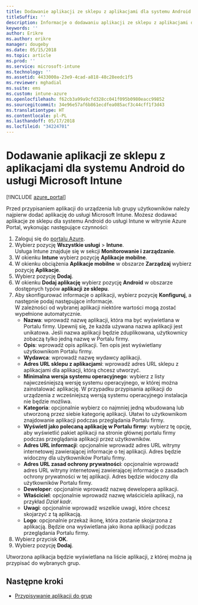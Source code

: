 ```yaml
---
title: Dodawanie aplikacji ze sklepu z aplikacjami dla systemu Android do usługi Microsoft Intune
titleSuffix: ''
description: Informacje o dodawaniu aplikacji ze sklepu z aplikacjami dla systemu Android do usługi Microsoft Intune.
keywords: ''
author: Erikre
ms.author: erikre
manager: dougeby
ms.date: 05/15/2018
ms.topic: article
ms.prod: ''
ms.service: microsoft-intune
ms.technology: ''
ms.assetid: 4433000a-23e9-4cad-a818-48c28eedc1f5
ms.reviewer: mghadial
ms.suite: ems
ms.custom: intune-azure
ms.openlocfilehash: f62cb3a99a9cfd328cc041f095b0980eacc99852
ms.sourcegitcommit: 34e96e57af6b861ecdfea085acf3c44cff1f3d43
ms.translationtype: HT
ms.contentlocale: pl-PL
ms.lasthandoff: 05/17/2018
ms.locfileid: "34224701"
---
```

# <a name="add-android-store-apps-to-microsoft-intune"></a>Dodawanie aplikacji ze sklepu z aplikacjami dla systemu Android do usługi Microsoft Intune

[!INCLUDE [azure_portal](./includes/azure_portal.md)]

Przed przypisaniem aplikacji do urządzenia lub grupy użytkowników należy najpierw dodać aplikację do usługi Microsoft Intune. Możesz dodawać aplikacje ze sklepu dla systemu Android do usługi Intune w witrynie Azure Portal, wykonując następujące czynności:

1. Zaloguj się do [portalu Azure](https://portal.azure.com).
2. Wybierz pozycję **Wszystkie usługi** > **Intune**.  
    Usługa Intune znajduje się w sekcji **Monitorowanie i zarządzanie**.
1. W okienku **Intune** wybierz pozycję **Aplikacje mobilne**.
2. W okienku obciążenia **Aplikacje mobilne** w obszarze **Zarządzaj** wybierz pozycję **Aplikacje**.
3. Wybierz pozycję **Dodaj**.
4. W okienku **Dodaj aplikację** wybierz pozycję **Android** w obszarze dostępnych typów **aplikacji ze sklepu**.
5. Aby skonfigurować informacje o aplikacji, wybierz pozycję **Konfiguruj**, a następnie podaj następujące informacje.  
    W zależności od wybranej aplikacji niektóre wartości mogą zostać wypełnione automatycznie.
    - **Nazwa**: wprowadź nazwę aplikacji, która ma być wyświetlana w Portalu firmy. Upewnij się, że każda używana nazwa aplikacji jest unikatowa. Jeśli nazwa aplikacji będzie zduplikowana, użytkownicy zobaczą tylko jedną nazwę w Portalu firmy.
    - **Opis**: wprowadź opis aplikacji. Ten opis jest wyświetlany użytkownikom Portalu firmy.
    - **Wydawca**: wprowadź nazwę wydawcy aplikacji.
    - **Adres URL sklepu z aplikacjami**: wprowadź adres URL sklepu z aplikacjami dla aplikacji, którą chcesz utworzyć.
    - **Minimalna wersja systemu operacyjnego**: wybierz z listy najwcześniejszą wersję systemu operacyjnego, w której można zainstalować aplikację. W przypadku przypisania aplikacji do urządzenia z wcześniejszą wersją systemu operacyjnego instalacja nie będzie możliwa.
    - **Kategoria**: opcjonalnie wybierz co najmniej jedną wbudowaną lub utworzoną przez siebie kategorię aplikacji. Ułatwi to użytkownikom znajdowanie aplikacji podczas przeglądania Portalu firmy.
    - **Wyświetl jako polecaną aplikację w Portalu firmy**: wybierz tę opcję, aby wyświetlić pakiet aplikacji na stronie głównej portalu firmy podczas przeglądania aplikacji przez użytkowników.
    - **Adres URL informacji**: opcjonalnie wprowadź adres URL witryny internetowej zawierającej informacje o tej aplikacji. Adres będzie widoczny dla użytkowników Portalu firmy.
    - **Adres URL zasad ochrony prywatności**: opcjonalnie wprowadź adres URL witryny internetowej zawierającej informacje o zasadach ochrony prywatności w tej aplikacji. Adres będzie widoczny dla użytkowników Portalu firmy.
    - **Deweloper**: opcjonalnie wprowadź nazwę dewelopera aplikacji.
    - **Właściciel**: opcjonalnie wprowadź nazwę właściciela aplikacji, na przykład *Dział kadr*.
    - **Uwagi**: opcjonalnie wprowadź wszelkie uwagi, które chcesz skojarzyć z tą aplikacją.
    - **Logo**: opcjonalnie przekaż ikonę, która zostanie skojarzona z aplikacją. Będzie ona wyświetlana jako ikona aplikacji podczas przeglądania Portalu firmy.
1. Wybierz przycisk **OK**.
2. Wybierz pozycję **Dodaj**.

Utworzona aplikacja będzie wyświetlana na liście aplikacji, z której można ją przypisać do wybranych grup. 

## <a name="next-steps"></a>Następne kroki

- [Przypisywanie aplikacji do grup](apps-deploy.md)